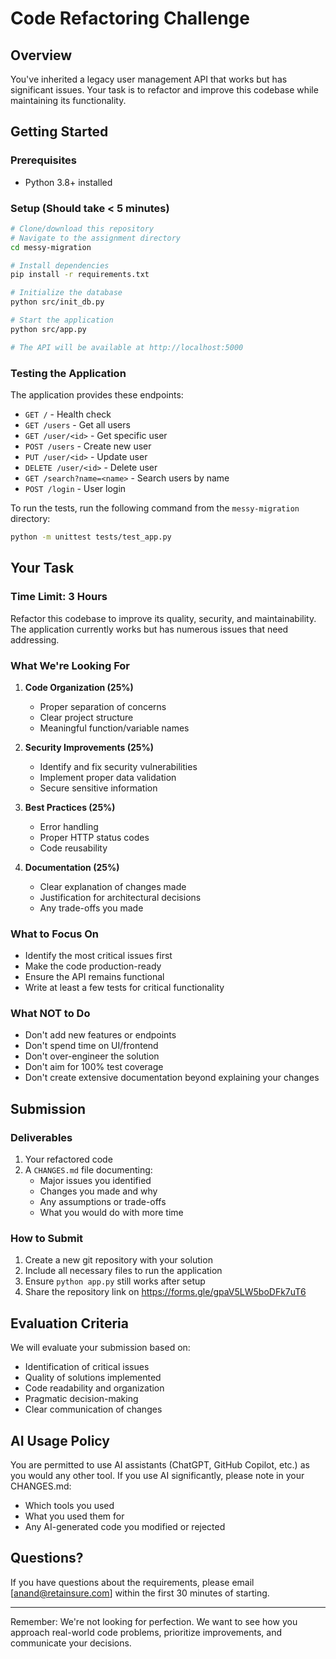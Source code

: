 # Code Refactoring Challenge

## Overview
You've inherited a legacy user management API that works but has significant issues. Your task is to refactor and improve this codebase while maintaining its functionality.

## Getting Started

### Prerequisites
- Python 3.8+ installed

### Setup (Should take < 5 minutes)
```bash
# Clone/download this repository
# Navigate to the assignment directory
cd messy-migration

# Install dependencies
pip install -r requirements.txt

# Initialize the database
python src/init_db.py

# Start the application
python src/app.py

# The API will be available at http://localhost:5000
```

### Testing the Application
The application provides these endpoints:
- `GET /` - Health check
- `GET /users` - Get all users
- `GET /user/<id>` - Get specific user
- `POST /users` - Create new user
- `PUT /user/<id>` - Update user
- `DELETE /user/<id>` - Delete user
- `GET /search?name=<name>` - Search users by name
- `POST /login` - User login

To run the tests, run the following command from the `messy-migration` directory:
```bash
python -m unittest tests/test_app.py
```

## Your Task

### Time Limit: 3 Hours

Refactor this codebase to improve its quality, security, and maintainability. The application currently works but has numerous issues that need addressing.

### What We're Looking For

1. **Code Organization (25%)**
   - Proper separation of concerns
   - Clear project structure
   - Meaningful function/variable names

2. **Security Improvements (25%)**
   - Identify and fix security vulnerabilities
   - Implement proper data validation
   - Secure sensitive information

3. **Best Practices (25%)**
   - Error handling
   - Proper HTTP status codes
   - Code reusability

4. **Documentation (25%)**
   - Clear explanation of changes made
   - Justification for architectural decisions
   - Any trade-offs you made

### What to Focus On
- Identify the most critical issues first
- Make the code production-ready
- Ensure the API remains functional
- Write at least a few tests for critical functionality

### What NOT to Do
- Don't add new features or endpoints
- Don't spend time on UI/frontend
- Don't over-engineer the solution
- Don't aim for 100% test coverage
- Don't create extensive documentation beyond explaining your changes

## Submission

### Deliverables
1. Your refactored code
2. A `CHANGES.md` file documenting:
   - Major issues you identified
   - Changes you made and why
   - Any assumptions or trade-offs
   - What you would do with more time

### How to Submit
1. Create a new git repository with your solution
2. Include all necessary files to run the application
3. Ensure `python app.py` still works after setup
4. Share the repository link on https://forms.gle/gpaV5LW5boDFk7uT6

## Evaluation Criteria

We will evaluate your submission based on:
- Identification of critical issues
- Quality of solutions implemented
- Code readability and organization
- Pragmatic decision-making
- Clear communication of changes

## AI Usage Policy

You are permitted to use AI assistants (ChatGPT, GitHub Copilot, etc.) as you would any other tool. If you use AI significantly, please note in your CHANGES.md:
- Which tools you used
- What you used them for
- Any AI-generated code you modified or rejected

## Questions?

If you have questions about the requirements, please email [anand@retainsure.com] within the first 30 minutes of starting.

---

Remember: We're not looking for perfection. We want to see how you approach real-world code problems, prioritize improvements, and communicate your decisions.